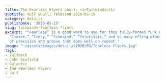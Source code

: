 ```yaml
---
title: The Fearless Flyers &bull; <i>Tailwinds</i>
subtitle: Vulf &bull; released 2020-05-15
category: details
publishDate: '2020-05-15'
slug: tailwinds-fearless-flyers
excerpt: "“Fearless” is a good word to use for this fully-formed funk outfit, as are
  “fierce,” “fiery,” “finessed,” “futuristic,” and so many effing others. A blend
  of precision and groove that does well on repeat."
image: "~/assets/images/details/2020/09/fearless-flyers.jpg"
tags:
- Vulfpeck
- John Scofield
- Galactic
- The Fearless Flyers
- Vulf
---
```


